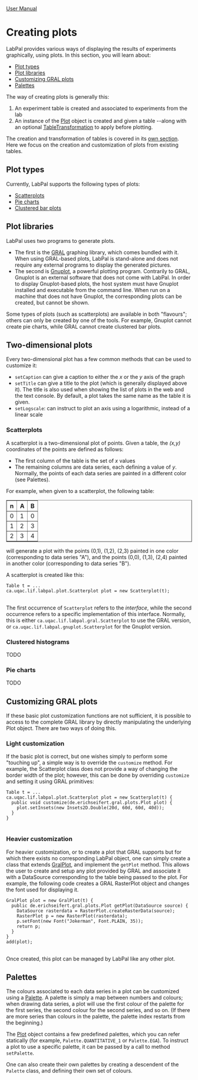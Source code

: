 [User Manual](index.html)

# Creating plots

LabPal provides various ways of displaying the results of experiments graphically, using plots. In this section, you will learn about:

- [Plot types](#types)
- [Plot libraries](#libraries)
- [Customizing GRAL plots](#gral-custom)
- [Palettes](#palettes)

The way of creating plots is generally this:

1. An experiment table is created and associated to experiments from the lab
2. An instance of the [Plot](/doc/ca/uqac/lif/labpal/plot/Plot.html) object is created and given a table --along with an optional [TableTransformation](/doc/ca/uqac/lif/labpal/table/TableTransformation.html) to apply before plotting.

The creation and transformation of tables is covered in its [own section](tables.html). Here we focus on the creation and customization of plots from existing tables.

## <a name="types">Plot types</a>

Currently, LabPal supports the following types of plots:

- [Scatterplots](#scatterplot)
- [Pie charts](#piechart)
- [Clustered bar plots](#clusteredhistogram)

## <a name="libraries">Plot libraries</a>

LabPal uses two programs to generate plots.

- The first is the [GRAL](http://trac.erichseifert.de/gral/) graphing library, which comes bundled with it. When using GRAL-based plots, LabPal is stand-alone and does not require any external programs to display the generated pictures.
- The second is [Gnuplot](http://gnuplot.info), a powerful plotting program. Contrarily to GRAL, Gnuplot is an external software that does not come with LabPal. In order to display Gnuplot-based plots, the host system must have Gnuplot installed and executable from the command line. When run on a machine that does not have Gnuplot, the corresponding plots can be created, but cannot be shown.

Some types of plots (such as scatterplots) are available in both "flavours"; others can only be created by one of the tools. For example, Gnuplot cannot create pie charts, while GRAL cannot create clustered bar plots.

## <a name="2d">Two-dimensional plots</a>

Every two-dimensional plot has a few common methods that can be used to customize it:

- `setCaption` can give a caption to either the *x* or the *y* axis of the graph
- `setTitle` can give a title to the plot (which is generally displayed above it). The title is also used when showing the list of plots in the web and the text console. By default, a plot takes the same name as the table it is given.
- `setLogscale`: can instruct to plot an axis using a logarithmic, instead of a linear scale

### Scatterplots

A scatterplot is a two-dimensional plot of points. Given a table, the *(x,y)* coordinates of the points are defined as follows:

- The first column of the table is the set of *x* values
- The remaining columns are data series, each defining a value of *y*. Normally, the points of each data series are painted in a different color (see Palettes).

For example, when given to a scatterplot, the following table:

<table border="1">
<tr><th>n</th><th>A</th><th>B</th></tr>
<tr><td>0</td><td>1</td><td>0</td></tr>
<tr><td>1</td><td>2</td><td>3</td></tr>
<tr><td>2</td><td>3</td><td>4</td></tr>
</table>

will generate a plot with the points (0,1), (1,2), (2,3) painted in one color (corresponding to data series "A"), and the points (0,0), (1,3), (2,4) painted in another color (corresponding to data series "B").

A scatterplot is created like this:

<pre><code>Table t = ...
ca.uqac.lif.labpal.plot.Scatterplot plot = new Scatterplot(t);
</code>
</pre>

The first occurrence of `Scatterplot` refers to the *interface*, while the second occurrence refers to a specific implementation of this interface. Normally, this is either `ca.uqac.lif.labpal.gral.Scatterplot` to use the GRAL version, or `ca.uqac.lif.labpal.gnuplot.Scatterplot` for the Gnuplot version.

### Clustered histograms

TODO

### Pie charts

TODO

## <a name="gral-custom">Customizing GRAL plots</a>

If these basic plot customization functions are not sufficient, it is possible to access to the complete GRAL library by directly manipulating the underlying Plot object. There are two ways of doing this.

### Light customization

If the basic plot is correct, but one wishes simply to perform some "touching up", a simple way is to override the `customize` method. For example, the Scatterplot class does not provide a way of changing the border width of the plot; however, this can be done by overriding `customize` and setting it using GRAL primitives:

<pre><code>Table t = ...
ca.uqac.lif.labpal.plot.Scatterplot plot = new Scatterplot(t) {
  public void customize(de.erichseifert.gral.plots.Plot plot) {
    plot.setInsets(new Insets2D.Double(20d, 60d, 60d, 40d));
  }
}
</code>
</pre>

### Heavier customization

For heavier customization, or to create a plot that GRAL supports but for which there exists no corresponding LabPal object, one can simply create a class that extends [GralPlot](/doc/ca/uqac/lif/labpal/plot/gral/GralPlot.html), and implement the `getPlot` method. This allows the user to create and setup any plot provided by GRAL and associate it with a DataSource corresponding to the table being passed to the plot. For example, the following code creates a GRAL RasterPlot object and changes the font used for displaying it.

<pre><code>GralPlot plot = new GralPlot(t) {
  public de.erichseifert.gral.plots.Plot getPlot(DataSource source) {
    DataSource rasterdata = RasterPlot.createRasterData(source);
    RasterPlot p = new RasterPlot(rasterdata);
    p.setFont(new Font("Jokerman", Font.PLAIN, 35));
    return p;
  }
}
add(plot);
</code>
</pre>

Once created, this plot can be managed by LabPal like any other plot.

## <a name="palettes">Palettes</a>

The colours associated to each data series in a plot can be customized using a [Palette](/doc/ca/uqac/lif/labpal/plot/Palette.html). A palette is simply a map between numbers and colours; when drawing data series, a plot will use the first colour of the palette for the first series, the second colour for the second series, and so on. (If there are more series than colours in the palette, the palette index restarts from the beginning.)

The [Plot](/doc/ca/uqac/lif/labpal/plot/Plot.html) object contains a few predefined palettes, which you can refer statically (for example, `Palette.QUANTITATIVE_1` or `Palette.EGA`). To instruct a plot to use a specific palette, it can be passed by a call to method `setPalette`.

One can also create their own palettes by creating a descendent of the `Palette` class, and defining their own set of colours.

<!-- :wrap=soft:mode=markdown: -->